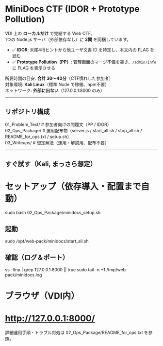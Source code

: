 # MiniDocs CTF (IDOR + Prototype Pollution)

VDI 上の **ローカルだけ** で完結する Web CTF。  
1つの Node.js サーバ（外部依存なし）に **2問** を同梱しています。

- ✅ **IDOR**: 末尾4桁ヒントから他ユーザ文書 ID を特定し、本文内の FLAG を読む
- ✅ **Prototype Pollution（PP）**: 管理画面のマージ不備を突き、`/admin/info` に FLAG を表示させる  

所要時間の目安: **合計 30〜40分**（CTF慣れした参加者）  
対象環境: **Kali Linux**（標準 Node で稼働、npm不要）  
ネットワーク: **外部に出ない**（127.0.0.1:8000 のみ）

---

## リポジトリ構成
01_Problem_Text/ # 参加者向けの問題文（PP / IDOR）  
02_Ops_Package/ # 運用配布物（server.js / start_all.sh / stop_all.sh / README_for_ops.txt / setup.sh）  
03_Writeups/ # 想定解法（運用・解説用、配布不要）

---

## すぐ試す（Kali, まっさら想定）
# セットアップ（依存導入・配置まで自動）
sudo bash 02_Ops_Package/minidocs_setup.sh

## 起動
sudo /opt/web-pack/minidocs/start_all.sh

## 確認（ログ＆ポート）
ss -ltnp | grep 127.0.0.1:8000 || true
sudo tail -n +1 /tmp/web-pack/minidocs.log

# ブラウザ（VDI内）
# http://127.0.0.1:8000/
詳細運用手順・トラブル対処は 02_Ops_Package/README_for_ops.txt を参照。
